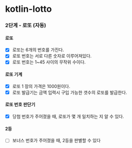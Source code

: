 # kotlin-lotto

### 2단계 - 로또 (자동)

#### 로또
- [x] 로또는 6개의 번호를 가진다.
- [x] 로또 번호는 서로 다른 숫자로 이루어져있다.
- [x] 로또 번호는 1~45 사이의 무작위 수이다.

#### 로또 기계
- [x] 로또 1 장의 가격은 1000원이다.
- [x] 로또 발급기는 금액 입력시 구입 가능한 갯수의 로또를 발급한다.

#### 로또 번호 판단기
- [x] 당첨 번호가 주어졌을 때, 로또가 몇 개 일치하는 지 알 수 있다.


#### 2등
- [ ] 보너스 번호가 주어졌을 때, 2등을 판별할 수 있다
